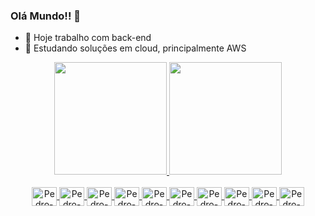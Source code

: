 ### Olá Mundo!!  👋


   - 🔭 Hoje trabalho com back-end
   - 🌱 Estudando soluções em cloud, principalmente AWS

<div align="center">
  <a href="https://github.com/phzanon">
  <img height="180em" src="https://github-readme-stats.vercel.app/api?username=phzanon&show_icons=true&theme=light&include_all_commits=true&count_private=false"/>
  <img height="180em" src="https://github-readme-stats.vercel.app/api/top-langs/?username=phzanon&layout=compact&langs_count=7&theme=light"/>
</div>

<div style="display: inline_block" align="center"><br>
  <img align="center" alt="Pedro-Java" height="30" width="40" src="https://cdn.jsdelivr.net/gh/devicons/devicon/icons/java/java-original-wordmark.svg">
  <img align="center" alt="Pedro-Kotlin" height="30" width="40" src="https://cdn.jsdelivr.net/gh/devicons/devicon/icons/kotlin/kotlin-original.svg">
  <img align="center" alt="Pedro-Html" height="30" width="40" src="https://cdn.jsdelivr.net/gh/devicons/devicon/icons/html5/html5-original.svg">
  <img align="center" alt="Pedro-Html" height="30" width="40" src="https://cdn.jsdelivr.net/gh/devicons/devicon/icons/typescript/typescript-plain.svg">
  <img align="center" alt="Pedro-Html" height="30" width="40" src="https://cdn.jsdelivr.net/gh/devicons/devicon/icons/mysql/mysql-plain-wordmark.svg">
  <img align="center" alt="Pedro-Html" height="30" width="40" src="https://cdn.jsdelivr.net/gh/devicons/devicon/icons/postgresql/postgresql-plain.svg">
  <img align="center" alt="Pedro-Html" height="30" width="40" src="https://cdn.jsdelivr.net/gh/devicons/devicon/icons/amazonwebservices/amazonwebservices-original.svg">
  <img align="center" alt="Pedro-Html" height="30" width="40" src="https://cdn.jsdelivr.net/gh/devicons/devicon/icons/apachekafka/apachekafka-original-wordmark.svg">
  <img align="center" alt="Pedro-Html" height="30" width="40" src="https://cdn.jsdelivr.net/gh/devicons/devicon/icons/spring/spring-original.svg">
  <img align="center" alt="Pedro-Html" height="30" width="40" src="https://cdn.jsdelivr.net/gh/devicons/devicon/icons/css3/css3-original.svg">
</div>


<br>

